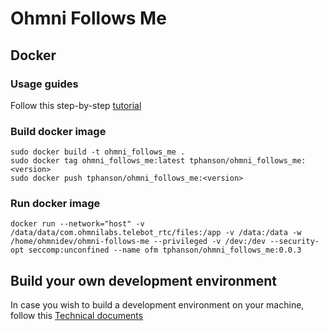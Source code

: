 # Ohmni Follows Me

## Docker

### Usage guides

Follow this step-by-step [tutorial](https://docs.google.com/document/d/1ibkJVjdmrauHGQ0eP4HKzEVfYO_O8CrFDh9kXa5Ijmo/edit?usp=sharing)

### Build docker image

```
sudo docker build -t ohmni_follows_me .
sudo docker tag ohmni_follows_me:latest tphanson/ohmni_follows_me:<version>
sudo docker push tphanson/ohmni_follows_me:<version>
```

### Run docker image 

```
docker run --network="host" -v /data/data/com.ohmnilabs.telebot_rtc/files:/app -v /data:/data -w /home/ohmnidev/ohmni-follows-me --privileged -v /dev:/dev --security-opt seccomp:unconfined --name ofm tphanson/ohmni_follows_me:0.0.3
```

## Build your own development environment

In case you wish to build a development environment on your machine, follow this [Technical documents](./DEVELOPMENT.md)